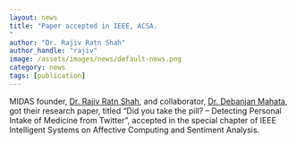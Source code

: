 ```yaml
---
layout: news
title: "Paper accepted in IEEE, ACSA.
"
author: "Dr. Rajiv Ratn Shah"
author_handle: "rajiv"
image: /assets/images/news/default-news.png
category: news
tags: [publication]
---
```

MIDAS founder, [Dr. Rajiv Ratn Shah][1], and collaborator, [Dr. Debanjan Mahata][2], got their research paper, titled “Did you take the pill? – Detecting Personal Intake of Medicine from Twitter”, accepted in the special chapter of IEEE Intelligent Systems on Affective Computing and Sentiment Analysis.

[1]: https://www.iiitd.ac.in/rajivratn
[2]: https://www.linkedin.com/in/debanjanmahata/
